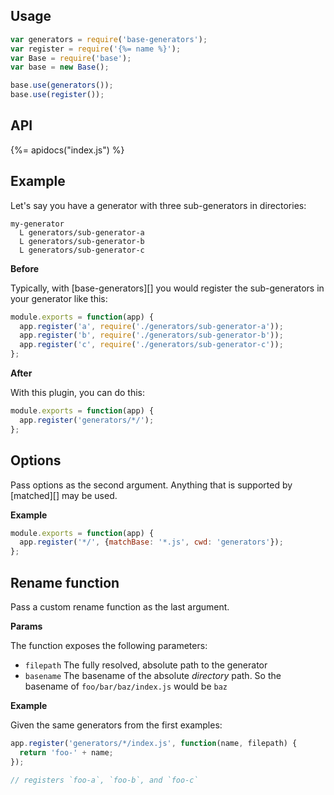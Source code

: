 ## Usage

```js
var generators = require('base-generators');
var register = require('{%= name %}');
var Base = require('base');
var base = new Base();

base.use(generators());
base.use(register());
```

## API
{%= apidocs("index.js") %}

## Example

Let's say you have a generator with three sub-generators in directories:

```
my-generator
  L generators/sub-generator-a
  L generators/sub-generator-b
  L generators/sub-generator-c
```

**Before**

Typically, with [base-generators][] you would register the sub-generators in your generator like this:

```js
module.exports = function(app) {
  app.register('a', require('./generators/sub-generator-a'));
  app.register('b', require('./generators/sub-generator-b'));
  app.register('c', require('./generators/sub-generator-c'));
};
```

**After**

With this plugin, you can do this:

```js
module.exports = function(app) {
  app.register('generators/*/');
};
```

## Options

Pass options as the second argument. Anything that is supported by [matched][] may be used.

**Example**

```js
module.exports = function(app) {
  app.register('*/', {matchBase: '*.js', cwd: 'generators'});
};
```

## Rename function

Pass a custom rename function as the last argument. 

**Params**

The function exposes the following parameters:

- `filepath` The fully resolved, absolute path to the generator
- `basename` The basename of the absolute _directory_ path. So the basename of `foo/bar/baz/index.js` would be `baz`

**Example**

Given the same generators from the first examples:

```js
app.register('generators/*/index.js', function(name, filepath) {
  return 'foo-' + name;
});

// registers `foo-a`, `foo-b`, and `foo-c`
```

